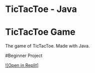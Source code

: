 # TicTacToe - Java


# TicTacToe Game
The game of TicTacToe. Made with Java.

#Beginner Project


[![Open in Replit]](https://replit.com/@Naveenchand/TicTacToe-Java)
